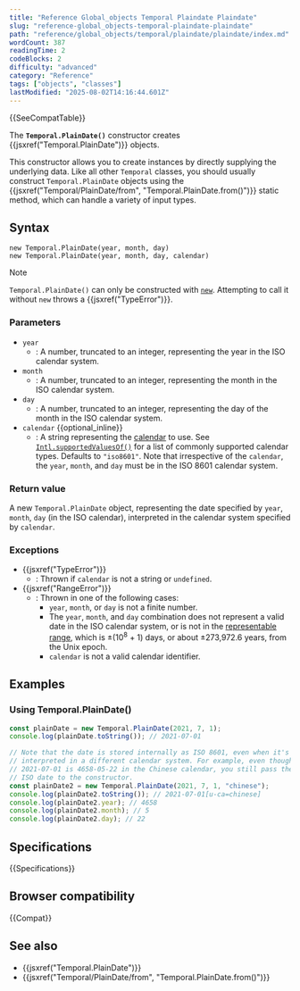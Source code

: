 ```yaml
---
title: "Reference Global_objects Temporal Plaindate Plaindate"
slug: "reference-global_objects-temporal-plaindate-plaindate"
path: "reference/global_objects/temporal/plaindate/plaindate/index.md"
wordCount: 387
readingTime: 2
codeBlocks: 2
difficulty: "advanced"
category: "Reference"
tags: ["objects", "classes"]
lastModified: "2025-08-02T14:16:44.601Z"
---
```



{{SeeCompatTable}}

The **`Temporal.PlainDate()`** constructor creates {{jsxref("Temporal.PlainDate")}} objects.

This constructor allows you to create instances by directly supplying the underlying data. Like all other `Temporal` classes, you should usually construct `Temporal.PlainDate` objects using the {{jsxref("Temporal/PlainDate/from", "Temporal.PlainDate.from()")}} static method, which can handle a variety of input types.

## Syntax

```js-nolint
new Temporal.PlainDate(year, month, day)
new Temporal.PlainDate(year, month, day, calendar)
```

> [!NOTE]
> `Temporal.PlainDate()` can only be constructed with [`new`](/en-US/docs/Web/JavaScript/Reference/Operators/new). Attempting to call it without `new` throws a {{jsxref("TypeError")}}.

### Parameters

- `year`
  - : A number, truncated to an integer, representing the year in the ISO calendar system.
- `month`
  - : A number, truncated to an integer, representing the month in the ISO calendar system.
- `day`
  - : A number, truncated to an integer, representing the day of the month in the ISO calendar system.
- `calendar` {{optional_inline}}
  - : A string representing the [calendar](/en-US/docs/Web/JavaScript/Reference/Global_Objects/Temporal#calendars) to use. See [`Intl.supportedValuesOf()`](/en-US/docs/Web/JavaScript/Reference/Global_Objects/Intl/supportedValuesOf#supported_calendar_types) for a list of commonly supported calendar types. Defaults to `"iso8601"`. Note that irrespective of the `calendar`, the `year`, `month`, and `day` must be in the ISO 8601 calendar system.

### Return value

A new `Temporal.PlainDate` object, representing the date specified by `year`, `month`, `day` (in the ISO calendar), interpreted in the calendar system specified by `calendar`.

### Exceptions

- {{jsxref("TypeError")}}
  - : Thrown if `calendar` is not a string or `undefined`.
- {{jsxref("RangeError")}}
  - : Thrown in one of the following cases:
    - `year`, `month`, or `day` is not a finite number.
    - The `year`, `month`, and `day` combination does not represent a valid date in the ISO calendar system, or is not in the [representable range](/en-US/docs/Web/JavaScript/Reference/Global_Objects/Temporal#representable_dates), which is ±(10<sup>8</sup> + 1) days, or about ±273,972.6 years, from the Unix epoch.
    - `calendar` is not a valid calendar identifier.

## Examples

### Using Temporal.PlainDate()

```js
const plainDate = new Temporal.PlainDate(2021, 7, 1);
console.log(plainDate.toString()); // 2021-07-01

// Note that the date is stored internally as ISO 8601, even when it's
// interpreted in a different calendar system. For example, even though
// 2021-07-01 is 4658-05-22 in the Chinese calendar, you still pass the
// ISO date to the constructor.
const plainDate2 = new Temporal.PlainDate(2021, 7, 1, "chinese");
console.log(plainDate2.toString()); // 2021-07-01[u-ca=chinese]
console.log(plainDate2.year); // 4658
console.log(plainDate2.month); // 5
console.log(plainDate2.day); // 22
```

## Specifications

{{Specifications}}

## Browser compatibility

{{Compat}}

## See also

- {{jsxref("Temporal.PlainDate")}}
- {{jsxref("Temporal/PlainDate/from", "Temporal.PlainDate.from()")}}
